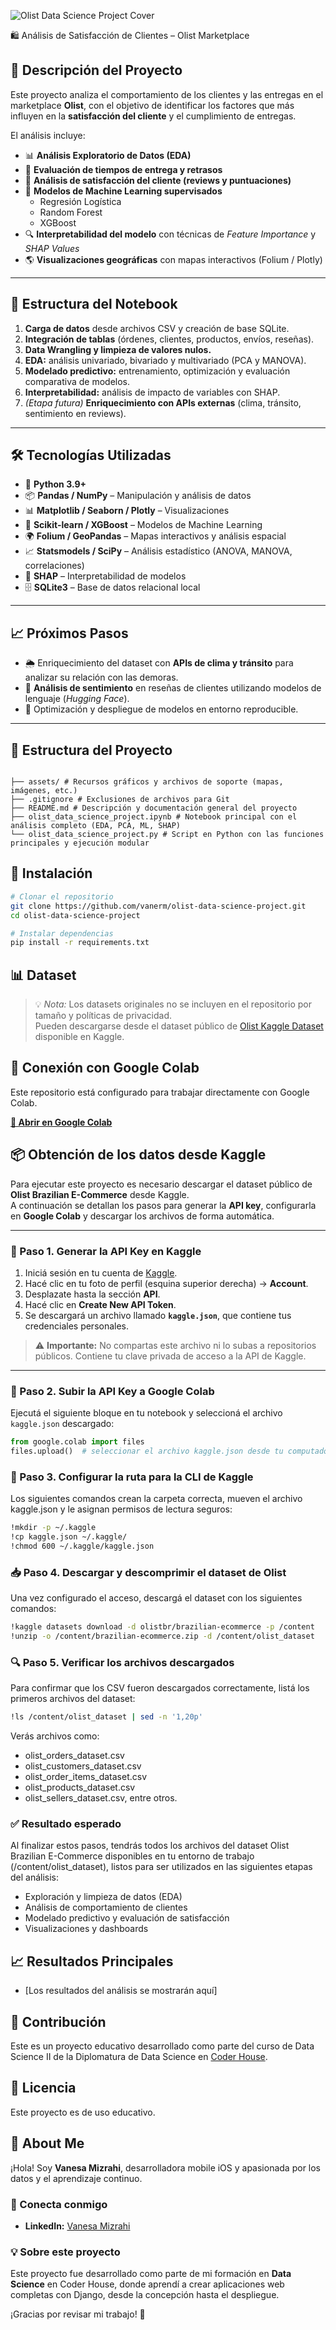 ![Olist Data Science Project Cover](assets/images/cover_image.png)

🛍️ Análisis de Satisfacción de Clientes – Olist Marketplace

## 📄 Descripción del Proyecto
Este proyecto analiza el comportamiento de los clientes y las entregas en el marketplace **Olist**, con el objetivo de identificar los factores que más influyen en la **satisfacción del cliente** y el cumplimiento de entregas.  

El análisis incluye:  
- 📊 **Análisis Exploratorio de Datos (EDA)**  
- 🚚 **Evaluación de tiempos de entrega y retrasos**  
- 💬 **Análisis de satisfacción del cliente (reviews y puntuaciones)**  
- 🧠 **Modelos de Machine Learning supervisados**  
  - Regresión Logística  
  - Random Forest  
  - XGBoost  
- 🔍 **Interpretabilidad del modelo** con técnicas de *Feature Importance* y *SHAP Values*  
- 🌎 **Visualizaciones geográficas** con mapas interactivos (Folium / Plotly)

---

## 🧩 Estructura del Notebook
1. **Carga de datos** desde archivos CSV y creación de base SQLite.  
2. **Integración de tablas** (órdenes, clientes, productos, envíos, reseñas).  
3. **Data Wrangling y limpieza de valores nulos.**  
4. **EDA:** análisis univariado, bivariado y multivariado (PCA y MANOVA).  
5. **Modelado predictivo:** entrenamiento, optimización y evaluación comparativa de modelos.  
6. **Interpretabilidad:** análisis de impacto de variables con SHAP.  
7. *(Etapa futura)* **Enriquecimiento con APIs externas** (clima, tránsito, sentimiento en reviews).  

---

## 🛠️ Tecnologías Utilizadas
- 🐍 **Python 3.9+**  
- 📦 **Pandas / NumPy** – Manipulación y análisis de datos  
- 📊 **Matplotlib / Seaborn / Plotly** – Visualizaciones  
- 🤖 **Scikit-learn / XGBoost** – Modelos de Machine Learning  
- 🌍 **Folium / GeoPandas** – Mapas interactivos y análisis espacial  
- 📈 **Statsmodels / SciPy** – Análisis estadístico (ANOVA, MANOVA, correlaciones)  
- 🔎 **SHAP** – Interpretabilidad de modelos  
- 🗄️ **SQLite3** – Base de datos relacional local  

---

## 📈 Próximos Pasos
- 🌦️ Enriquecimiento del dataset con **APIs de clima y tránsito** para analizar su relación con las demoras.  
- 💬 **Análisis de sentimiento** en reseñas de clientes utilizando modelos de lenguaje (*Hugging Face*).  
- 🚀 Optimización y despliegue de modelos en entorno reproducible.

---

## 📁 Estructura del Proyecto

```

├── assets/ # Recursos gráficos y archivos de soporte (mapas, imágenes, etc.)
├── .gitignore # Exclusiones de archivos para Git
├── README.md # Descripción y documentación general del proyecto
├── olist_data_science_project.ipynb # Notebook principal con el análisis completo (EDA, PCA, ML, SHAP)
└── olist_data_science_project.py # Script en Python con las funciones principales y ejecución modular

```


## 🚀 Instalación

```bash
# Clonar el repositorio
git clone https://github.com/vanerm/olist-data-science-project.git
cd olist-data-science-project

# Instalar dependencias
pip install -r requirements.txt
```

## 📊 Dataset


> 💡 *Nota:* Los datasets originales no se incluyen en el repositorio por tamaño y políticas de privacidad.  
> Pueden descargarse desde el dataset público de [Olist Kaggle Dataset](https://www.kaggle.com/datasets/olistbr/brazilian-ecommerce) disponible en Kaggle.


## 🔗 Conexión con Google Colab

Este repositorio está configurado para trabajar directamente con Google Colab.

**[🚀 Abrir en Google Colab](https://colab.research.google.com/drive/1sBmDUGT13lOsoGc8JseWFglr7zCNDdNk?usp=sharing)**

## 📦 Obtención de los datos desde Kaggle

Para ejecutar este proyecto es necesario descargar el dataset público de **Olist Brazilian E-Commerce** desde Kaggle.  
A continuación se detallan los pasos para generar la **API key**, configurarla en **Google Colab** y descargar los archivos de forma automática.

---

### 🔑 Paso 1. Generar la API Key en Kaggle

1. Iniciá sesión en tu cuenta de [Kaggle](https://www.kaggle.com/).  
2. Hacé clic en tu foto de perfil (esquina superior derecha) → **Account**.  
3. Desplazate hasta la sección **API**.  
4. Hacé clic en **Create New API Token**.  
5. Se descargará un archivo llamado **`kaggle.json`**, que contiene tus credenciales personales.

> ⚠️ **Importante:** No compartas este archivo ni lo subas a repositorios públicos. Contiene tu clave privada de acceso a la API de Kaggle.

---

### 💾 Paso 2. Subir la API Key a Google Colab

Ejecutá el siguiente bloque en tu notebook y seleccioná el archivo `kaggle.json` descargado:

```python
from google.colab import files
files.upload()  # seleccionar el archivo kaggle.json desde tu computadora
```

### 📁 Paso 3. Configurar la ruta para la CLI de Kaggle

Los siguientes comandos crean la carpeta correcta, mueven el archivo kaggle.json y le asignan permisos de lectura seguros:

```bash
!mkdir -p ~/.kaggle
!cp kaggle.json ~/.kaggle/
!chmod 600 ~/.kaggle/kaggle.json
```

### 📥 Paso 4. Descargar y descomprimir el dataset de Olist

Una vez configurado el acceso, descargá el dataset con los siguientes comandos:

```bash
!kaggle datasets download -d olistbr/brazilian-ecommerce -p /content
!unzip -o /content/brazilian-ecommerce.zip -d /content/olist_dataset
```

### 🔍 Paso 5. Verificar los archivos descargados

Para confirmar que los CSV fueron descargados correctamente, listá los primeros archivos del dataset:

```bash
!ls /content/olist_dataset | sed -n '1,20p'
```

Verás archivos como:

- olist_orders_dataset.csv
- olist_customers_dataset.csv
- olist_order_items_dataset.csv
- olist_products_dataset.csv
- olist_sellers_dataset.csv, entre otros.

### ✅ Resultado esperado

Al finalizar estos pasos, tendrás todos los archivos del dataset Olist Brazilian E-Commerce disponibles en tu entorno de trabajo (/content/olist_dataset), listos para ser utilizados en las siguientes etapas del análisis:

- Exploración y limpieza de datos (EDA)
- Análisis de comportamiento de clientes
- Modelado predictivo y evaluación de satisfacción
- Visualizaciones y dashboards


## 📈 Resultados Principales

- [Los resultados del análisis se mostrarán aquí]

## 🤝 Contribución

Este es un proyecto educativo desarrollado como parte del curso de Data Science II de la Diplomatura de Data Science en [Coder House](https://www.coderhouse.com/).

## 📄 Licencia

Este proyecto es de uso educativo.

## 👋 About Me

¡Hola! Soy **Vanesa Mizrahi**, desarrolladora mobile iOS y apasionada por los datos y el aprendizaje continuo.

### 🔗 Conecta conmigo
- **LinkedIn:** [Vanesa Mizrahi](https://www.linkedin.com/in/vanesamizrahi)

### 💡 Sobre este proyecto
Este proyecto fue desarrollado como parte de mi formación en **Data Science** en Coder House, donde aprendí a crear aplicaciones web completas con Django, desde la concepción hasta el despliegue.

¡Gracias por revisar mi trabajo! 🚀


